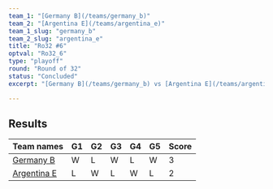 ```yaml
---
team_1: "[Germany B](/teams/germany_b)"
team_2: "[Argentina E](/teams/argentina_e)"
team_1_slug: "germany_b"
team_2_slug: "argentina_e"
title: "Ro32 #6"
optval: "Ro32_6"
type: "playoff"
round: "Round of 32"
status: "Concluded"
excerpt: "[Germany B](/teams/germany_b) vs [Argentina E](/teams/argentina_e)"

---
```

## Results

| Team names | G1 | G2 | G3 | G4 | G5 | Score |
|  --  |  --  |  --  |  --  |  --  |  --  |  --  |
| [Germany B](/teams/germany_b) | W | L | W | L | W | 3 |
| [Argentina E](/teams/argentina_e) | L | W | L | W | L | 2 |
